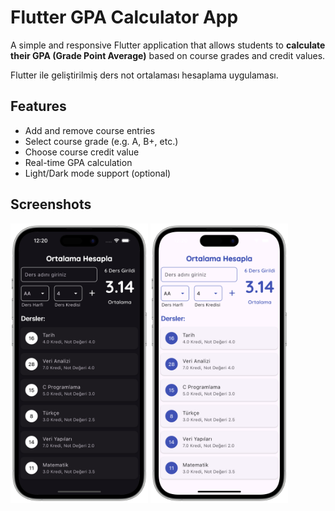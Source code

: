 # Flutter GPA Calculator App

A simple and responsive Flutter application that allows students to **calculate their GPA (Grade Point Average)** based on course grades and credit values.

Flutter ile geliştirilmiş ders not ortalaması hesaplama uygulaması.

## Features
- Add and remove course entries
- Select course grade (e.g. A, B+, etc.)
- Choose course credit value
- Real-time GPA calculation
- Light/Dark mode support (optional)

## Screenshots
<p>
<img src="assets/preview/preview.png" width="220"/> <img src="assets/preview/preview2.png" width="220"/>
</p>
